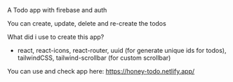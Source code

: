 A Todo app with firebase and auth

You can create, update, delete and re-create the todos

What did i use to create this app?

- react, react-icons, react-router, uuid (for generate unique ids for todos), tailwindCSS, tailwind-scrollbar (for custom scrollbar)

You can use and check app here: https://honey-todo.netlify.app/
